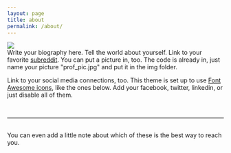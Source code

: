 ```yaml
---
layout: page
title: about
permalink: /about/
---
```


<img class="col one right" src="/img/prof_pic.jpg">

<br/>
Write your biography here. Tell the world about yourself. Link to your favorite
<a href="http://reddit.com" target="blank">subreddit</a>. You can put a picture
in, too. The code is already in, just name your picture "prof_pic.jpg" and put
it in the img folder. 

Link to your social media connections, too. This theme is set up to use <a
href="http://fortawesome.github.io/Font-Awesome/" target="blank">Font Awesome
icons</a>, like the ones below. Add your facebook, twitter, linkedin, or just
disable all of them. 


<br/>
<hr/>
<br/>
<span class="contacticon center">
	<a href="mailto:you@example.com"><i class="fa fa-envelope-square"></i></a>
	<a href="https://github.com" target="_blank"><i class="fa fa-github-square"></i></a>
	<a href="https://www.linkedin.com" target="_blank"><i class="fa fa-linkedin-square"></i></a>
	<a href="http://tumblr.com" target="_blank"><i class="fa fa-tumblr-square"></i></a>
	<a href="https://twitter.com" target="_blank"><i class="fa fa-twitter-square"></i></a>
</span>

<div class="col three caption">
	You can even add a little note about which of these is the best way to reach you.
</div>

